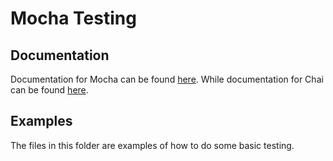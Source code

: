 # Mocha Testing

## Documentation
Documentation for Mocha can be found <a href="https://mochajs.org/">here</a>. While documentation for Chai can be found <a href="https://www.chaijs.com/">here</a>.

## Examples
The files in this folder are examples of how to do some basic testing.